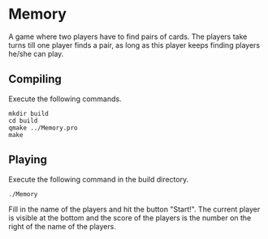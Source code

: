 Memory
========================
A game where two players have to find pairs of cards. The players take turns till one player finds a pair, as long as this player keeps finding players he/she can play.

Compiling
------------------------
Execute the following commands.

    mkdir build
    cd build
    qmake ../Memory.pro
    make

Playing
------------------------
Execute the following command in the build directory.
	
	./Memory
	
Fill in the name of the players and hit the button "Start!". The current player is visible at the bottom and the score of the players is the number on the right of the name of the players.
